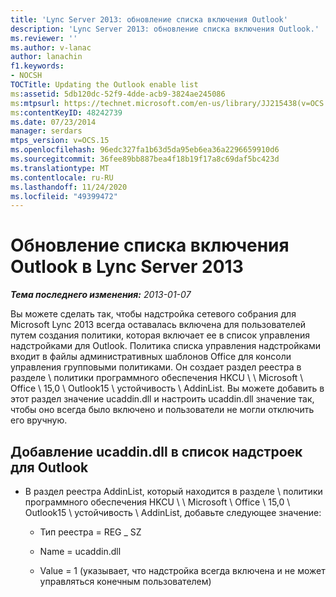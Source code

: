 ```yaml
---
title: 'Lync Server 2013: обновление списка включения Outlook'
description: 'Lync Server 2013: обновление списка включения Outlook.'
ms.reviewer: ''
ms.author: v-lanac
author: lanachin
f1.keywords:
- NOCSH
TOCTitle: Updating the Outlook enable list
ms:assetid: 5db120dc-52f9-4dde-acb9-3824ae245086
ms:mtpsurl: https://technet.microsoft.com/en-us/library/JJ215438(v=OCS.15)
ms:contentKeyID: 48242739
ms.date: 07/23/2014
manager: serdars
mtps_version: v=OCS.15
ms.openlocfilehash: 96edc327fa1b63d5da95eb6ea36a2296659910d6
ms.sourcegitcommit: 36fee89bb887bea4f18b19f17a8c69daf5bc423d
ms.translationtype: MT
ms.contentlocale: ru-RU
ms.lasthandoff: 11/24/2020
ms.locfileid: "49399472"
---
```

# <a name="updating-the-outlook-enable-list-in-lync-server-2013"></a>Обновление списка включения Outlook в Lync Server 2013

<div data-xmlns="http://www.w3.org/1999/xhtml">

<div class="topic" data-xmlns="http://www.w3.org/1999/xhtml" data-msxsl="urn:schemas-microsoft-com:xslt" data-cs="https://msdn.microsoft.com/">

<div data-asp="https://msdn2.microsoft.com/asp">



</div>

<div id="mainSection">

<div id="mainBody">

<span> </span>

_**Тема последнего изменения:** 2013-01-07_

Вы можете сделать так, чтобы надстройка сетевого собрания для Microsoft Lync 2013 всегда оставалась включена для пользователей путем создания политики, которая включает ее в список управления надстройками для Outlook. Политика списка управления надстройками входит в файлы административных шаблонов Office для консоли управления групповыми политиками. Он создает раздел реестра в разделе \\ политики программного обеспечения HKCU \\ \\ Microsoft \\ Office \\ 15,0 \\ Outlook15 \\ устойчивость \\ AddinList. Вы можете добавить в этот раздел значение ucaddin.dll и настроить ucaddin.dll значение так, чтобы оно всегда было включено и пользователи не могли отключить его вручную.

<div>

## <a name="to-add-ucaddindll-to-the-outlook-add-in-list"></a>Добавление ucaddin.dll в список надстроек для Outlook

  - В раздел реестра AddinList, который находится в разделе \\ политики программного обеспечения HKCU \\ \\ Microsoft \\ Office \\ 15,0 \\ Outlook15 \\ устойчивость \\ AddinList, добавьте следующее значение:
    
      - Тип реестра = REG \_ SZ
    
      - Name = ucaddin.dll
    
      - Value = 1 (указывает, что надстройка всегда включена и не может управляться конечным пользователем)

</div>

</div>

<span> </span>

</div>

</div>

</div>


